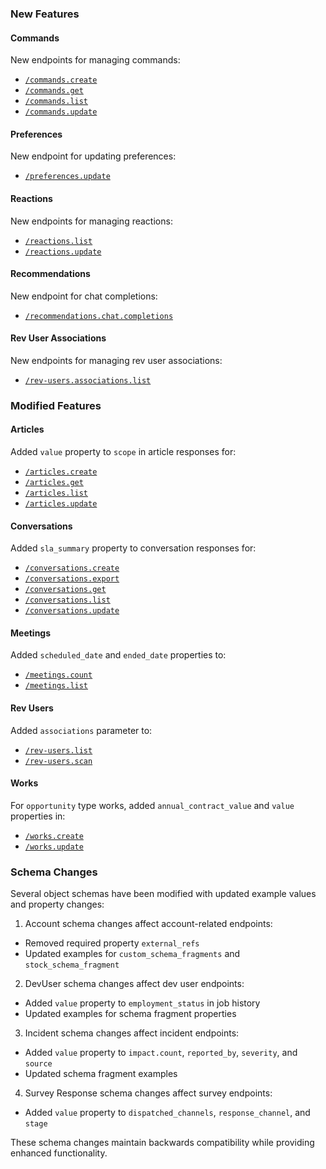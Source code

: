 
### New Features

#### Commands
New endpoints for managing commands:
- [`/commands.create`](/beta/api-reference/command/commands-create)
- [`/commands.get`](/beta/api-reference/command/commands-get-post)
- [`/commands.list`](/beta/api-reference/command/commands-list-post)
- [`/commands.update`](/beta/api-reference/command/commands-update)

#### Preferences
New endpoint for updating preferences:
- [`/preferences.update`](/beta/api-reference/preferences/update)

#### Reactions
New endpoints for managing reactions:
- [`/reactions.list`](/beta/api-reference/timeline-entries/reactions-list-post)
- [`/reactions.update`](/beta/api-reference/timeline-entries/reactions-update)

#### Recommendations
New endpoint for chat completions:
- [`/recommendations.chat.completions`](/beta/api-reference/recommendations/chat-completions)

#### Rev User Associations 
New endpoints for managing rev user associations:
- [`/rev-users.associations.list`](/beta/api-reference/rev-users/associations-list-post)

### Modified Features

#### Articles
Added `value` property to `scope` in article responses for:
- [`/articles.create`](/beta/api-reference/articles/create-article)
- [`/articles.get`](/beta/api-reference/articles/get-article-post)
- [`/articles.list`](/beta/api-reference/articles/list-articles-post)
- [`/articles.update`](/beta/api-reference/articles/update-article)

#### Conversations
Added `sla_summary` property to conversation responses for:
- [`/conversations.create`](/beta/api-reference/conversations/create)
- [`/conversations.export`](/beta/api-reference/conversations/export-post)
- [`/conversations.get`](/beta/api-reference/conversations/get-post)
- [`/conversations.list`](/beta/api-reference/conversations/list-post)
- [`/conversations.update`](/beta/api-reference/conversations/update)

#### Meetings 
Added `scheduled_date` and `ended_date` properties to:
- [`/meetings.count`](/beta/api-reference/meetings/count-post)
- [`/meetings.list`](/beta/api-reference/meetings/list-post)

#### Rev Users
Added `associations` parameter to:
- [`/rev-users.list`](/beta/api-reference/rev-users/list-post)
- [`/rev-users.scan`](/beta/api-reference/rev-users/scan-post)

#### Works
For `opportunity` type works, added `annual_contract_value` and `value` properties in:
- [`/works.create`](/beta/api-reference/works/create)
- [`/works.update`](/beta/api-reference/works/update)

### Schema Changes

Several object schemas have been modified with updated example values and property changes:

1. Account schema changes affect account-related endpoints:
- Removed required property `external_refs`
- Updated examples for `custom_schema_fragments` and `stock_schema_fragment`

2. DevUser schema changes affect dev user endpoints:
- Added `value` property to `employment_status` in job history
- Updated examples for schema fragment properties

3. Incident schema changes affect incident endpoints:
- Added `value` property to `impact.count`, `reported_by`, `severity`, and `source`
- Updated schema fragment examples

4. Survey Response schema changes affect survey endpoints:
- Added `value` property to `dispatched_channels`, `response_channel`, and `stage`

These schema changes maintain backwards compatibility while providing enhanced functionality.